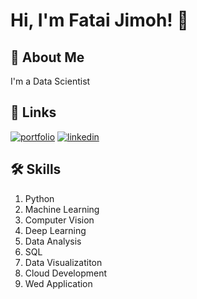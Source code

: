 
# Hi, I'm Fatai Jimoh! 👋


## 🚀 About Me
I'm a Data Scientist



## 🔗 Links
[![portfolio](https://img.shields.io/badge/my_portfolio-000?style=for-the-badge&logo=ko-fi&logoColor=white)](https://github.com/jimohola)
[![linkedin](https://img.shields.io/badge/linkedin-0A66C2?style=for-the-badge&logo=linkedin&logoColor=white)](https://www.linkedin.com/in/fatai-olarinde-jimoh-5677a4128)
<!-- [![twitter](https://img.shields.io/badge/twitter-1DA1F2?style=for-the-badge&logo=twitter&logoColor=white)](https://twitter.com/) -->


## 🛠 Skills
1. Python
2. Machine Learning
3. Computer Vision
4. Deep Learning
5. Data Analysis
6. SQL 
7. Data Visualizatiton
8. Cloud Development
9. Wed Application

